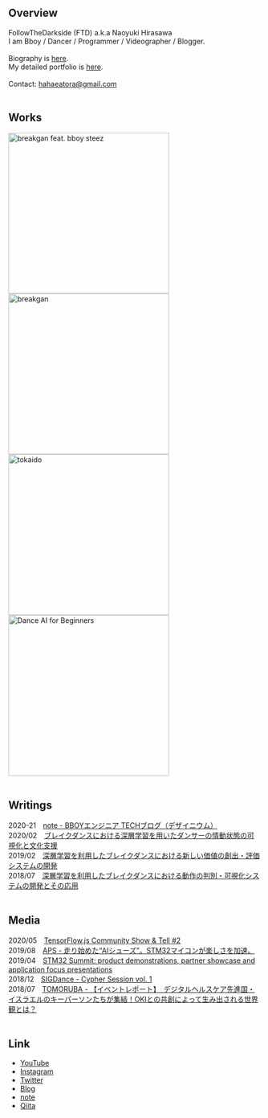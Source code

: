 ## Overview
FollowTheDarkside (FTD) a.k.a Naoyuki Hirasawa
<br>
I am Bboy / Dancer / Programmer / Videographer / Blogger.
<br><br>
Biography is [here](https://github.com/FollowTheDarkside/FollowTheDarkside/blob/main/BIOGRAPHY.md).
<br>
My detailed portfolio is [here](https://elite-amphibian-dde.notion.site/FTD-3bf5570278204a18b7d52bf519f3d1cb).
<br><br>
Contact: hahaeatora@gmail.com
<br><br>


## Works
<a href="https://youtu.be/tQmTFtPibCE"><img src="https://user-images.githubusercontent.com/9309605/111227324-bc89ee00-8625-11eb-92b5-17bd5cca9275.jpg" width="320px" height="320px" alt="breakgan feat. bboy steez"></a>
<br>
<a href="https://youtu.be/WRGNWCJfY1U"><img src="https://user-images.githubusercontent.com/9309605/111227953-bf391300-8626-11eb-9580-cf871576ae44.png" width="320px" height="320px" alt="breakgan"></a>
<br>
<a href="https://youtu.be/stGOXrW_BLM"><img src="https://user-images.githubusercontent.com/9309605/111226667-cf4ff300-8624-11eb-8aeb-5c526c9c0848.png" width="320px" height="320px" alt="tokaido"></a>
<br>
<a href="https://youtu.be/fN873xzIX9s"><img src="https://user-images.githubusercontent.com/9309605/111228898-5488d700-8628-11eb-9010-5a2804a458ed.png" width="320px" height="320px" alt="Dance AI for Beginners"></a>
<br><br>

## Writings
2020-21　[note - BBOYエンジニア TECHブログ（デザイニウム）](https://note.com/thedesignium/m/ma25e9a7c5880)
<br>
2020/02　[ブレイクダンスにおける深層学習を用いたダンサーの情動状態の可視化と文化支援](https://www.jstage.jst.go.jp/article/pjsai/JSAI2020/0/JSAI2020_3D5OS22b03/_article/-char/ja/)
<br>
2019/02　[深層学習を利用したブレイクダンスにおける新しい価値の創出・評価システムの開発](https://www.jstage.jst.go.jp/article/pjsai/JSAI2019/0/JSAI2019_2C1J1203/_article/-char/ja)
<br>
2018/07　[深層学習を利用したブレイクダンスにおける動作の判別・可視化システムの開発とその応用](https://ipsj.ixsq.nii.ac.jp/ej/index.php?active_action=repository_view_main_item_detail&page_id=13&block_id=8&item_id=190839&item_no=1)
<br><br>

## Media
2020/05　[TensorFlow.js Community Show & Tell #2](https://youtu.be/8poKOxl6j8U?t=1640)
<br>
2019/08　[APS - 走り始めた“AIシューズ”。STM32マイコンが楽しさを加速。](https://www.aps-web.jp/magazine/8118/)
<br>
2019/04　[STM32 Summit: product demonstrations, partner showcase and application focus presentations](https://blog.st.com/day-1-stm32-summit-product-demonstrations-partner-showcase-and-application-focus-presentations/)
<br>
2018/12　[SIGDance - Cypher Session vol. 1](https://www.sigdance.site/cypher-session-vol-1)
<br>
2018/07　[TOMORUBA - 【イベントレポート】　デジタルヘルスケア先進国・イスラエルのキーパーソンたちが集結！OKIとの共創によって生み出される世界観とは？](https://tomoruba.eiicon.net/articles/531)
<br><br>

## Link
- [YouTube](https://www.youtube.com/c/FTD22)
- [Instagram](https://www.instagram.com/followthedarkside/)
- [Twitter](https://twitter.com/eatora22)
- [Blog](https://hahaeatora.hateblo.jp)
- [note](https://note.com/hahaeatora)
- [Qiita](https://qiita.com/FollowTheDarkside)
